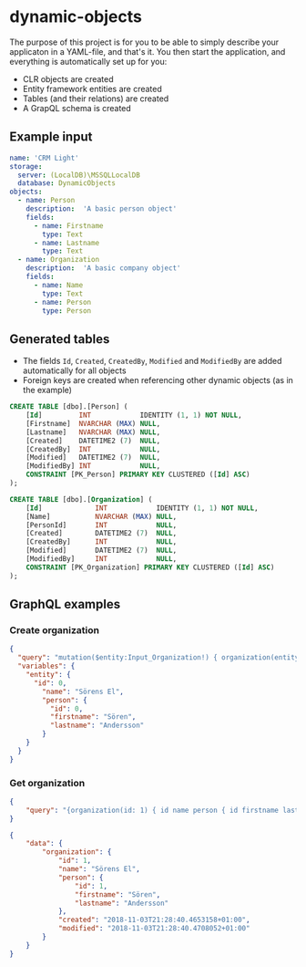 # dynamic-objects
The purpose of this project is for you to be able to simply describe your applicaton in a YAML-file, and that's it.
You then start the application, and everything is automatically set up for you:
* CLR objects are created
* Entity framework entities are created
* Tables (and their relations) are created
* A GrapQL schema is created

## Example input
```yaml
name: 'CRM Light'
storage:
  server: (LocalDB)\MSSQLLocalDB
  database: DynamicObjects
objects:
  - name: Person
    description:  'A basic person object'
    fields:
      - name: Firstname
        type: Text
      - name: Lastname
        type: Text
  - name: Organization
    description:  'A basic company object'
    fields:
      - name: Name
        type: Text
      - name: Person
        type: Person
```

## Generated tables
* The fields `Id`, `Created`, `CreatedBy`, `Modified` and `ModifiedBy` are added automatically for all objects
* Foreign keys are created when referencing other dynamic objects (as in the example)

```sql
CREATE TABLE [dbo].[Person] (
    [Id]         INT            IDENTITY (1, 1) NOT NULL,
    [Firstname]  NVARCHAR (MAX) NULL,
    [Lastname]   NVARCHAR (MAX) NULL,
    [Created]    DATETIME2 (7)  NULL,
    [CreatedBy]  INT            NULL,
    [Modified]   DATETIME2 (7)  NULL,
    [ModifiedBy] INT            NULL,
    CONSTRAINT [PK_Person] PRIMARY KEY CLUSTERED ([Id] ASC)
);

CREATE TABLE [dbo].[Organization] (
    [Id]             INT            IDENTITY (1, 1) NOT NULL,
    [Name]           NVARCHAR (MAX) NULL,
    [PersonId]       INT            NULL,
    [Created]        DATETIME2 (7)  NULL,
    [CreatedBy]      INT            NULL,
    [Modified]       DATETIME2 (7)  NULL,
    [ModifiedBy]     INT            NULL,
    CONSTRAINT [PK_Organization] PRIMARY KEY CLUSTERED ([Id] ASC)
);

```

## GraphQL examples

### Create organization
```json
{
  "query": "mutation($entity:Input_Organization!) { organization(entity:$entity) { id name } }",
  "variables": {
    "entity": {
      "id": 0,
        "name": "Sörens El",
        "person": {
          "id": 0,
          "firstname": "Sören",
          "lastname": "Andersson"
        }
    }
  }
}
```

### Get organization
```json
{
	"query": "{organization(id: 1) { id name person { id firstname lastname } created modified }}"
}
```

```json
{
    "data": {
        "organization": {
            "id": 1,
            "name": "Sörens El",
            "person": {
                "id": 1,
                "firstname": "Sören",
                "lastname": "Andersson"
            },
            "created": "2018-11-03T21:28:40.4653158+01:00",
            "modified": "2018-11-03T21:28:40.4708052+01:00"
        }
    }
}
```
